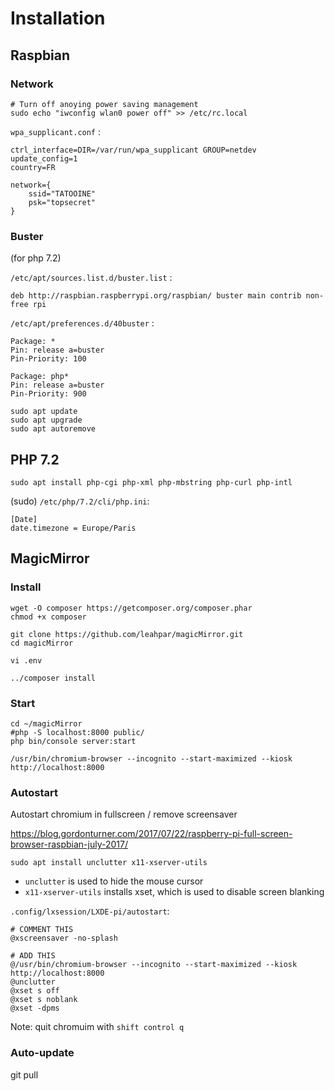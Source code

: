 
Installation
============

Raspbian 
--------

### Network

```
# Turn off anoying power saving management 
sudo echo "iwconfig wlan0 power off" >> /etc/rc.local
```


`wpa_supplicant.conf` :

```
ctrl_interface=DIR=/var/run/wpa_supplicant GROUP=netdev
update_config=1
country=FR

network={
    ssid="TATOOINE"
    psk="topsecret"
}
```

### Buster 

(for php 7.2)

`/etc/apt/sources.list.d/buster.list` :

```
deb http://raspbian.raspberrypi.org/raspbian/ buster main contrib non-free rpi
```


`/etc/apt/preferences.d/40buster` :
```
Package: *
Pin: release a=buster
Pin-Priority: 100

Package: php*
Pin: release a=buster
Pin-Priority: 900
```

```
sudo apt update
sudo apt upgrade
sudo apt autoremove
```


PHP 7.2
-------

```
sudo apt install php-cgi php-xml php-mbstring php-curl php-intl
```

(sudo) `/etc/php/7.2/cli/php.ini`:

```
[Date]
date.timezone = Europe/Paris
```


MagicMirror
-----------

### Install

```
wget -O composer https://getcomposer.org/composer.phar
chmod +x composer
```

```
git clone https://github.com/leahpar/magicMirror.git
cd magicMirror
```

```
vi .env
```

```
../composer install
```

### Start

```
cd ~/magicMirror
#php -S localhost:8000 public/
php bin/console server:start 
```

```
/usr/bin/chromium-browser --incognito --start-maximized --kiosk http://localhost:8000
```

### Autostart

Autostart chromium in fullscreen / remove screensaver 

https://blog.gordonturner.com/2017/07/22/raspberry-pi-full-screen-browser-raspbian-july-2017/


```
sudo apt install unclutter x11-xserver-utils
```

- `unclutter` is used to hide the mouse cursor
- `x11-xserver-utils` installs xset, which is used to disable screen blanking


`.config/lxsession/LXDE-pi/autostart`:

```
# COMMENT THIS
@xscreensaver -no-splash
```
```
# ADD THIS
@/usr/bin/chromium-browser --incognito --start-maximized --kiosk http://localhost:8000
@unclutter
@xset s off
@xset s noblank
@xset -dpms
```

Note: quit chromuim with `shift control q`


### Auto-update

git pull
